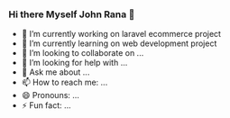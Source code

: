 ### Hi there Myself John Rana 👋



- 🔭 I’m currently working on laravel ecommerce project
- 🌱 I’m currently learning on web development project
- 👯 I’m looking to collaborate on ...
- 🤔 I’m looking for help with ...
- 💬 Ask me about ...
- 📫 How to reach me: ...
- 😄 Pronouns: ...
- ⚡ Fun fact: ...

